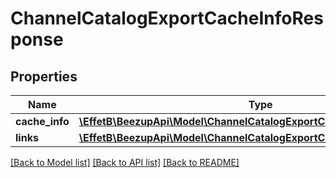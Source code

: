 # ChannelCatalogExportCacheInfoResponse

## Properties
Name | Type | Description | Notes
------------ | ------------- | ------------- | -------------
**cache_info** | [**\EffetB\BeezupApi\Model\ChannelCatalogExportCacheInfo**](ChannelCatalogExportCacheInfo.md) |  | 
**links** | [**\EffetB\BeezupApi\Model\ChannelCatalogExportCacheInfoResponseLinks**](ChannelCatalogExportCacheInfoResponseLinks.md) |  | 

[[Back to Model list]](../README.md#documentation-for-models) [[Back to API list]](../README.md#documentation-for-api-endpoints) [[Back to README]](../README.md)


